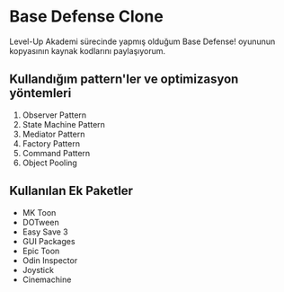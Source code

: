 # Base Defense Clone

Level-Up Akademi sürecinde yapmış olduğum Base Defense! oyununun kopyasının kaynak kodlarını paylaşıyorum.

##  Kullandığım pattern'ler ve optimizasyon yöntemleri

1. Observer Pattern
2. State Machine Pattern
3. Mediator Pattern
4. Factory Pattern
5. Command Pattern
6. Object Pooling

## Kullanılan Ek Paketler

* MK Toon
* DOTween
* Easy Save 3
* GUI Packages
* Epic Toon
* Odin Inspector
* Joystick
* Cinemachine
